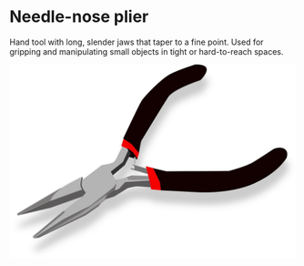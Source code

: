 # Needle-nose plier

Hand tool with long, slender jaws that taper to a fine point.
Used for gripping and manipulating small objects in tight or hard-to-reach spaces.

![](../../images/needle-nose-plier.jpg)

